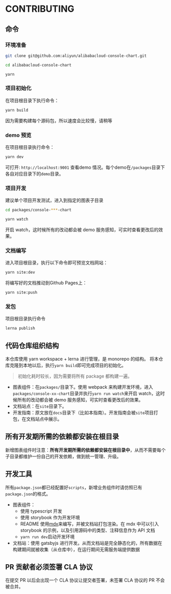 # CONTRIBUTING

## 命令

### 环境准备

```bash
git clone git@github.com:aliyun/alibabacloud-console-chart.git

cd alibabacloud-console-chart

yarn
```

### 项目初始化

在项目根目录下执行命令：

```bash
yarn build
```

因为需要构建每个源码包，所以速度会比较慢，请稍等

### demo 预览

在项目根目录执行命令：

```bash
yarn dev
```

可打开: `http://localhost:9001`  查看demo 情况。每个demo在`/packages`目录下各自对应目录下的`demo`目录。

### 项目开发

建议单个项目开发测试，进入到指定的图表子目录

```bash
cd packages/console-***-chart

yarn watch
```

开启 watch，这时候所有的改动都会被 demo 服务感知，可实时查看更改后的效果。

### 文档编写

进入项目根目录，执行以下命令即可预览文档网站：
```bash
yarn site:dev
```

将编写好的文档推动到Github Pages上：
```bash
yarn site:push
```

### 发包

项目根目录执行命令

```bash
lerna publish
```

## 代码仓库组织结构

本仓库使用 yarn workspace + lerna 进行管理，是 monorepo 的结构。
将本仓库克隆到本地以后，执行`yarn build`即可完成项目的初始化。

> 初始化耗时较长，因为需要将所有 package 都构建一遍。

- 图表组件：在`packages/`目录下。使用 webpack 来构建开发环境，进入`packages/console-xx-chart`目录并执行`yarn run watch`来开启 watch，这时候所有的改动都会被 demo 服务感知，可实时查看更改后的效果。
- 文档站点：在`site`目录下。
- 开发指南：原文放在`docs`目录下（比如本指南）。开发指南会被`site`项目打包，在文档站点中展示。

## 所有开发期所需的依赖都安装在根目录

新增图表组件时注意：**所有开发期所需的依赖都安装在根目录中**，从而不需要每个子目录都维护一份自己的开发依赖，做到统一管理、升级。

## 开发工具

所有`package.json`都已经配置好`scripts`，新增业务组件时请仿照已有`package.json`的格式。

- 图表组件：
  - 使用 typescript 开发
  - 使用 storybook 作为开发环境
  - README 使用[mdx](https://mdxjs.com/)来编写，并被文档站打包渲染。在 mdx 中可以引入 storybook 的示例，以及引用源码中的类型、注释信息作为 API 文档
  - `yarn run dev`启动开发环境
- 文档站：使用 gatsbyjs 进行开发。从而文档站是完全静态化的，所有数据在构建期间就被收集（从仓库中），在运行期间无需服务端提供数据

## PR 贡献者必须签署 CLA 协议

在提交 PR 以后会出现一个 CLA 协议让提交者签署，未签署 CLA 协议的 PR 不会被合并。
